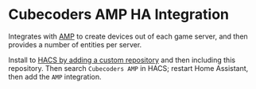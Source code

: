 # Cubecoders AMP HA Integration

Integrates with [AMP](https://cubecoders.com/AMP) to create devices out of each game server, and then provides a number of entities per server.

Install to [HACS by adding a custom repository](https://www.hacs.xyz/docs/faq/custom_repositories/) and then including this repository. Then search `Cubecoders AMP` in HACS; restart Home Assistant, then add the `AMP` integration.
